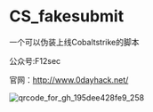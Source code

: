 # CS_fakesubmit
一个可以伪装上线Cobaltstrike的脚本

公众号:F12sec

官网：http://www.0dayhack.net/

![qrcode_for_gh_195dee428fe9_258](https://user-images.githubusercontent.com/80115065/133298753-d1d12c25-a165-4cae-b967-906dc744dae7.jpg)


